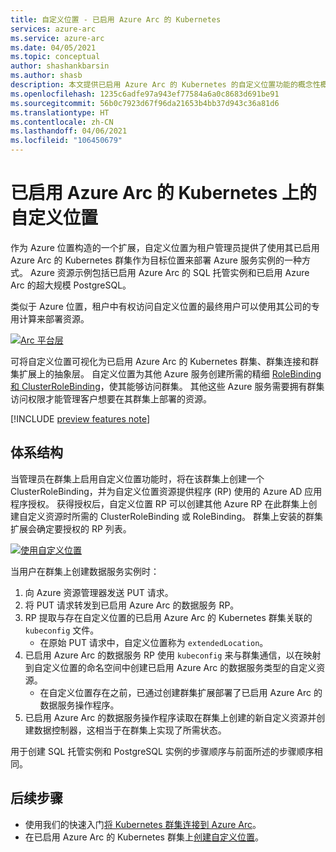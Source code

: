 ```yaml
---
title: 自定义位置 - 已启用 Azure Arc 的 Kubernetes
services: azure-arc
ms.service: azure-arc
ms.date: 04/05/2021
ms.topic: conceptual
author: shashankbarsin
ms.author: shasb
description: 本文提供已启用 Azure Arc 的 Kubernetes 的自定义位置功能的概念性概述
ms.openlocfilehash: 1235c6adfe97a943ef77584a6a0c8683d691be91
ms.sourcegitcommit: 56b0c7923d67f96da21653b4bb37d943c36a81d6
ms.translationtype: HT
ms.contentlocale: zh-CN
ms.lasthandoff: 04/06/2021
ms.locfileid: "106450679"
---
```

# <a name="custom-locations-on-top-of-azure-arc-enabled-kubernetes"></a>已启用 Azure Arc 的 Kubernetes 上的自定义位置

作为 Azure 位置构造的一个扩展，自定义位置为租户管理员提供了使用其已启用 Azure Arc 的 Kubernetes 群集作为目标位置来部署 Azure 服务实例的一种方式。 Azure 资源示例包括已启用 Azure Arc 的 SQL 托管实例和已启用 Azure Arc 的超大规模 PostgreSQL。

类似于 Azure 位置，租户中有权访问自定义位置的最终用户可以使用其公司的专用计算来部署资源。

[ ![Arc 平台层](./media/conceptual-arc-platform-layers.png) ](./media/conceptual-arc-platform-layers.png#lightbox)

可将自定义位置可视化为已启用 Azure Arc 的 Kubernetes 群集、群集连接和群集扩展上的抽象层。 自定义位置为其他 Azure 服务创建所需的精细 [RoleBinding 和 ClusterRoleBinding](https://kubernetes.io/docs/reference/access-authn-authz/rbac/#rolebinding-and-clusterrolebinding)，使其能够访问群集。 其他这些 Azure 服务需要拥有群集访问权限才能管理客户想要在其群集上部署的资源。

[!INCLUDE [preview features note](./includes/preview/preview-callout.md)]

## <a name="architecture"></a>体系结构

当管理员在群集上启用自定义位置功能时，将在该群集上创建一个 ClusterRoleBinding，并为自定义位置资源提供程序 (RP) 使用的 Azure AD 应用程序授权。 获得授权后，自定义位置 RP 可以创建其他 Azure RP 在此群集上创建自定义资源时所需的 ClusterRoleBinding 或 RoleBinding。 群集上安装的群集扩展会确定要授权的 RP 列表。

[ ![使用自定义位置](./media/conceptual-custom-locations-usage.png) ](./media/conceptual-custom-locations-usage.png#lightbox)

当用户在群集上创建数据服务实例时： 
1. 向 Azure 资源管理器发送 PUT 请求。
1. 将 PUT 请求转发到已启用 Azure Arc 的数据服务 RP。 
1. RP 提取与存在自定义位置的已启用 Azure Arc 的 Kubernetes 群集关联的 `kubeconfig` 文件。 
   * 在原始 PUT 请求中，自定义位置称为 `extendedLocation`。 
1. 已启用 Azure Arc 的数据服务 RP 使用 `kubeconfig` 来与群集通信，以在映射到自定义位置的命名空间中创建已启用 Azure Arc 的数据服务类型的自定义资源。 
   * 在自定义位置存在之前，已通过创建群集扩展部署了已启用 Azure Arc 的数据服务操作程序。 
1. 已启用 Azure Arc 的数据服务操作程序读取在群集上创建的新自定义资源并创建数据控制器，这相当于在群集上实现了所需状态。 

用于创建 SQL 托管实例和 PostgreSQL 实例的步骤顺序与前面所述的步骤顺序相同。

## <a name="next-steps"></a>后续步骤

* 使用我们的快速入门[将 Kubernetes 群集连接到 Azure Arc](./quickstart-connect-cluster.md)。
* 在已启用 Azure Arc 的 Kubernetes 群集上[创建自定义位置](./custom-locations.md)。